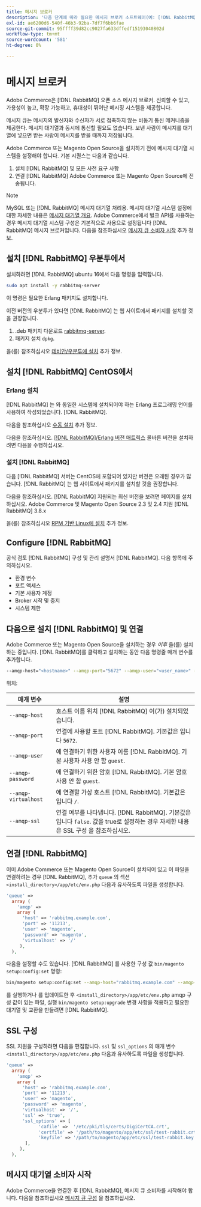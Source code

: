 ```yaml
---
title: 메시지 브로커
description: '다음 단계에 따라 필요한 메시지 브로커 소프트웨어(예: [!DNL RabbitMQ]) Adobe Commerce 및 Magento Open Source의 온-프레미스 설치용'
exl-id: ae6200d6-540f-46b3-92ba-7df7f6bb6fae
source-git-commit: 95ffff39d82cc9027fa633dffedf15193040802d
workflow-type: tm+mt
source-wordcount: '581'
ht-degree: 0%

---
```


# 메시지 브로커

Adobe Commerce은 [!DNL RabbitMQ] 오픈 소스 메시지 브로커. 신뢰할 수 있고, 가용성이 높고, 확장 가능하고, 휴대성이 뛰어난 메시징 시스템을 제공합니다.

메시지 큐는 메시지의 발신자와 수신자가 서로 접촉하지 않는 비동기 통신 메커니즘을 제공한다. 메시지 대기열과 동시에 통신할 필요도 없습니다. 보낸 사람이 메시지를 대기열에 넣으면 받는 사람이 메시지를 받을 때까지 저장됩니다.

Adobe Commerce 또는 Magento Open Source을 설치하기 전에 메시지 대기열 시스템을 설정해야 합니다. 기본 시퀀스는 다음과 같습니다.

1. 설치 [!DNL RabbitMQ] 및 모든 사전 요구 사항
1. 연결 [!DNL RabbitMQ] Adobe Commerce 또는 Magento Open Source에 전송됩니다.

>[!NOTE]
>
>MySQL 또는 [!DNL RabbitMQ] 메시지 대기열 처리용. 메시지 대기열 시스템 설정에 대한 자세한 내용은 [메시지 대기열 개요](https://developer.adobe.com/commerce/php/development/components/message-queues/). Adobe Commerce에서 벌크 API를 사용하는 경우 메시지 대기열 시스템 구성은 기본적으로 사용으로 설정됩니다 [!DNL RabbitMQ] 메시지 브로커입니다. 다음을 참조하십시오 [메시지 큐 소비자 시작](../../configuration/cli/start-message-queues.md) 추가 정보.

## 설치 [!DNL RabbitMQ] 우분투에서

설치하려면 [!DNL RabbitMQ] ubuntu 16에서 다음 명령을 입력합니다.

```bash
sudo apt install -y rabbitmq-server
```

이 명령은 필요한 Erlang 패키지도 설치합니다.

이전 버전의 우분투가 있다면 [!DNL RabbitMQ] 는 웹 사이트에서 패키지를 설치할 것을 권장합니다.

1. .deb 패키지 다운로드 [rabbitmq-server](https://www.rabbitmq.com/download.html).
1. 패키지 설치 `dpkg`.

을(를) 참조하십시오 [데비안/우분투에 설치](https://www.rabbitmq.com/install-debian.html) 추가 정보.

## 설치 [!DNL RabbitMQ] CentOS에서

### Erlang 설치

[!DNL RabbitMQ] 는 와 동일한 시스템에 설치되어야 하는 Erlang 프로그래밍 언어를 사용하여 작성되었습니다. [!DNL RabbitMQ].

다음을 참조하십시오 [수동 설치](https://www.erlang-solutions.com/downloads/) 추가 정보.

다음을 참조하십시오. [[!DNL RabbitMQ]/Erlang 버전 매트릭스](https://www.rabbitmq.com/which-erlang.html) 올바른 버전을 설치하려면 다음을 수행하십시오.

### 설치 [!DNL RabbitMQ]

다음 [!DNL RabbitMQ] 서버는 CentOS에 포함되어 있지만 버전은 오래된 경우가 많습니다. [!DNL RabbitMQ] 는 웹 사이트에서 패키지를 설치할 것을 권장합니다.

다음을 참조하십시오. [!DNL RabbitMQ] 지원되는 최신 버전을 보려면 페이지를 설치하십시오. Adobe Commerce 및 Magento Open Source 2.3 및 2.4 지원 [!DNL RabbitMQ] 3.8.x

을(를) 참조하십시오 [RPM 기반 Linux에 설치](https://www.rabbitmq.com/install-rpm.html) 추가 정보.

## Configure [!DNL RabbitMQ]

공식 검토 [!DNL RabbitMQ] 구성 및 관리 설명서 [!DNL RabbitMQ]. 다음 항목에 주의하십시오.

* 환경 변수
* 포트 액세스
* 기본 사용자 계정
* Broker 시작 및 중지
* 시스템 제한

## 다음으로 설치 [!DNL RabbitMQ] 및 연결

Adobe Commerce 또는 Magento Open Source을 설치하는 경우 _이후_ 을(를) 설치하는 중입니다. [!DNL RabbitMQ]를 클릭하고 설치하는 동안 다음 명령줄 매개 변수를 추가합니다.

```bash
--amqp-host="<hostname>" --amqp-port="5672" --amqp-user="<user_name>" --amqp-password="<password>" --amqp-virtualhost="/"
```

위치:

| 매개 변수 | 설명 |
|--- |--- |
| `--amqp-host` | 호스트 이름 위치 [!DNL RabbitMQ] 이(가) 설치되었습니다. |
| `--amqp-port` | 연결에 사용할 포트 [!DNL RabbitMQ]. 기본값은 입니다 `5672`. |
| `--amqp-user` | 에 연결하기 위한 사용자 이름 [!DNL RabbitMQ]. 기본 사용자 사용 안 함 `guest`. |
| `--amqp-password` | 에 연결하기 위한 암호 [!DNL RabbitMQ]. 기본 암호 사용 안 함 `guest`. |
| `--amqp-virtualhost` | 에 연결할 가상 호스트 [!DNL RabbitMQ]. 기본값은 입니다 `/`. |
| `--amqp-ssl` | 연결 여부를 나타냅니다. [!DNL RabbitMQ]. 기본값은 입니다 `false`. 값을 true로 설정하는 경우 자세한 내용은 SSL 구성 을 참조하십시오. |

## 연결 [!DNL RabbitMQ]

이미 Adobe Commerce 또는 Magento Open Source이 설치되어 있고 이 파일을 연결하려는 경우 [!DNL RabbitMQ], 추가 `queue` 의 섹션 `<install_directory>/app/etc/env.php` 다음과 유사하도록 파일을 생성합니다.

```php
'queue' =>
  array (
    'amqp' =>
    array (
      'host' => 'rabbitmq.example.com',
      'port' => '11213',
      'user' => 'magento',
      'password' => 'magento',
      'virtualhost' => '/'
     ),
  ),
```

다음을 설정할 수도 있습니다. [!DNL RabbitMQ] 를 사용한 구성 값 `bin/magento setup:config:set` 명령:

```bash
bin/magento setup:config:set --amqp-host="rabbitmq.example.com" --amqp-port="11213" --amqp-user="magento" --amqp-password="magento" --amqp-virtualhost="/"
```

를 실행하거나 를 업데이트한 후 `<install_directory>/app/etc/env.php` amqp 구성 값이 있는 파일, 실행 `bin/magento setup:upgrade` 변경 사항을 적용하고 필요한 대기열 및 교환을 만들려면 [!DNL RabbitMQ].

## SSL 구성

SSL 지원을 구성하려면 다음을 편집합니다. `ssl` 및 `ssl_options` 의 매개 변수 `<install_directory>/app/etc/env.php` 다음과 유사하도록 파일을 생성합니다.

```php
'queue' =>
  array (
    'amqp' =>
    array (
      'host' => 'rabbitmq.example.com',
      'port' => '11213',
      'user' => 'magento',
      'password' => 'magento',
      'virtualhost' => '/',
      'ssl' => 'true',
      'ssl_options' => [
            'cafile' =>  '/etc/pki/tls/certs/DigiCertCA.crt',
            'certfile' => '/path/to/magento/app/etc/ssl/test-rabbit.crt',
            'keyfile' => '/path/to/magento/app/etc/ssl/test-rabbit.key'
       ],
     ),
  ),
```

## 메시지 대기열 소비자 시작

Adobe Commerce을 연결한 후 [!DNL RabbitMQ], 메시지 큐 소비자를 시작해야 합니다. 다음을 참조하십시오 [메시지 큐 구성](../../configuration/cli/start-message-queues.md) 을 참조하십시오.
